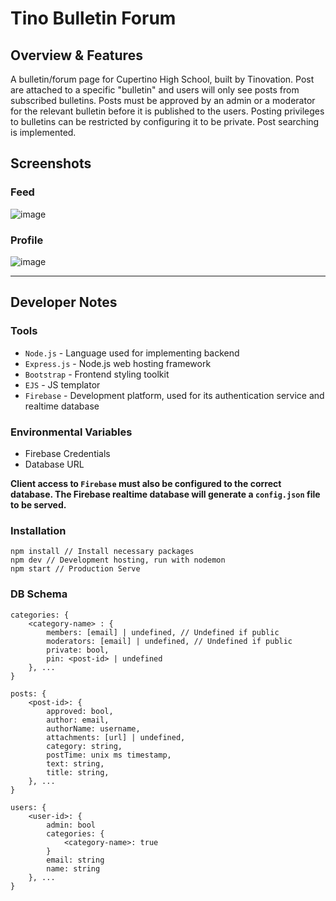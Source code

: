 # Tino Bulletin Forum 

## Overview & Features
A bulletin/forum page for Cupertino High School, built by Tinovation.
Post are attached to a specific "bulletin" and users will only see posts from subscribed bulletins.
Posts must be approved by an admin or a moderator for the relevant bulletin before it is published to the users.
Posting privileges to bulletins can be restricted by configuring it to be private. 
Post searching is implemented.

## Screenshots
### Feed
![image](https://github.com/beranki/loRAFire/blob/main/pictures/feed.png)
### Profile 
![image](https://github.com/beranki/loRAFire/blob/main/pictures/profile.png)

---

## Developer Notes

### Tools
- `Node.js` - Language used for implementing backend
- `Express.js` - Node.js web hosting framework
- `Bootstrap` - Frontend styling toolkit
- `EJS` - JS templator 
- `Firebase` - Development platform, used for its authentication service and realtime database

### Environmental Variables
- Firebase Credentials
- Database URL

**Client access to `Firebase` must also be configured to the correct database. The Firebase realtime database will generate a `config.json` file to be served.**

### Installation
```
npm install // Install necessary packages
npm dev // Development hosting, run with nodemon
npm start // Production Serve
```

### DB Schema
```
categories: {
    <category-name> : {
        members: [email] | undefined, // Undefined if public
        moderators: [email] | undefined, // Undefined if public
        private: bool,
		pin: <post-id> | undefined
    }, ...
}

posts: {
    <post-id>: {
        approved: bool,
        author: email,
        authorName: username,
        attachments: [url] | undefined,
        category: string,
        postTime: unix ms timestamp,
        text: string,
        title: string,
    }, ...
}

users: {
    <user-id>: {
        admin: bool
        categories: {
            <category-name>: true 
        }
        email: string
        name: string
    }, ...
}
```
